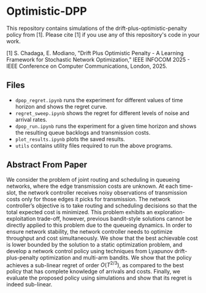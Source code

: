 # Optimistic-DPP

This repository contains simulations of the drift-plus-optimistic-penalty policy from [1]. Please cite [1] if you use any of this repository's code in your work.

[1] S. Chadaga, E. Modiano, "Drift Plus Optimistic Penalty - A Learning Framework for Stochastic Network Optimization," IEEE INFOCOM 2025 - IEEE Conference on Computer Communications, London, 2025.

## Files
- `dpop_regret.ipynb` runs the experiment for different values of time horizon and shows the regret curve.
- `regret_sweep.ipynb` shows the regret for different levels of noise and arrival rates.
- `dpop_run.ipynb` runs the experiment for a given time horizon and shows the resulting queue backlogs and transmission costs.
- `plot_results.ipynb` plots the saved results.
- `utils` contains utility files required to run the above programs.

## Abstract From Paper
We consider the problem of joint routing and scheduling in queueing networks, where the edge transmission costs are unknown. At each time-slot, the network controller receives noisy observations of transmission costs only for those edges it picks for transmission. The network controller’s objective is to take routing and scheduling decisions so that the total expected cost is minimized. This problem exhibits an exploration-exploitation trade-off, however, previous bandit-style solutions cannot be directly applied to this problem due to the queueing dynamics. In order to ensure network stability, the network controller needs to optimize throughput and cost simultaneously. We show that the best achievable cost is lower bounded by the solution to a static optimization problem, and develop a network control policy using techniques from Lyapunov drift-plus-penalty optimization and multi-arm bandits. We show that the policy achieves a sub-linear regret of order $O(T^{2/3})$, as compared to the best policy that has complete knowledge of arrivals and costs. Finally, we evaluate the proposed policy using simulations and show that its regret is indeed sub-linear.
